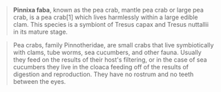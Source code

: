 > **Pinnixa faba**, known as the pea crab, mantle pea crab or large pea crab, is a pea crab[1] which lives harmlessly within a large edible clam. This species is a symbiont of Tresus capax and Tresus nuttallii in its mature stage.

> Pea crabs, family Pinnotheridae, are small crabs that live symbiotically with clams, tube worms, sea cucumbers, and other fauna. Usually they feed on the results of their host's filtering, or in the case of sea cucumbers they live in the cloaca feeding off of the results of digestion and reproduction. They have no rostrum and no teeth between the eyes.
